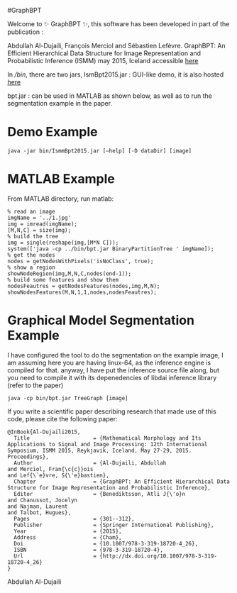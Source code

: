 #GraphBPT 

Welcome to :sparkles: GraphBPT :sparkles:, this software has been developed in part of the publication :

Abdullah Al-Dujaili, François Merciol and Sébastien Lefèvre. GraphBPT: An Efficient Hierarchical Data Structure for Image Representation and Probabilistic Inference (ISMM) may 2015, Iceland  accessible [here](http://link.springer.com/chapter/10.1007%2F978-3-319-18720-4_26#page-1)

In _/bin_, there are two jars, 
   IsmBpt2015.jar : GUI-like demo, it is also hosted [here](https://www-obelix.irisa.fr/software/)
   
   bpt.jar : can be used in MATLAB as shown below, as well as to run the segmentation example in the paper.

# Demo Example
~~~
java -jar bin/IsmmBpt2015.jar [–help] [-D dataDir] [image]
~~~
# MATLAB Example
From MATLAB directory, run matlab:
~~~
% read an image
imgName = '../1.jpg'
img = imread(imgName);
[M,N,C] = size(img);
% build the tree
img = single(reshape(img,[M*N C]));
system(['java -cp ../bin/bpt.jar BinaryPartitionTree ' imgName]);
% get the nodes
nodes = getNodesWithPixels('isNoClass', true);
% show a region
showNodeRegion(img,M,N,C,nodes(end-1));
% build some features and show them 
nodesFeautres = getNodesFeatures(nodes,img,M,N);
showNodesFeatures(M,N,1,1,nodes,nodesFeautres);
~~~
# Graphical Model Segmentation Example

I have configured the tool to do the segmentation on the example image, I am assuming here you are having linux-64, as the inference engine is compiled for that.
anyway, I have put the inference source file along, but you need to compile it with its depenedencies of libdai inference library (refer to the paper)
~~~
java -cp bin/bpt.jar TreeGraph [image]
~~~
  
If you write a scientific paper describing research that made use of this code, please cite the following paper:

~~~
@InBook{Al-Dujaili2015,
  Title                    = {Mathematical Morphology and Its Applications to Signal and Image Processing: 12th International Symposium, ISMM 2015, Reykjavik, Iceland, May 27-29, 2015. Proceedings},
  Author                   = {Al-Dujaili, Abdullah
and Merciol, Fran{\c{c}}ois
and Lef{\`e}vre, S{\'e}bastien},
  Chapter                  = {GraphBPT: An Efficient Hierarchical Data Structure for Image Representation and Probabilistic Inference},
  Editor                   = {Benediktsson, Atli J{\'o}n
and Chanussot, Jocelyn
and Najman, Laurent
and Talbot, Hugues},
  Pages                    = {301--312},
  Publisher                = {Springer International Publishing},
  Year                     = {2015},
  Address                  = {Cham},
  Doi                      = {10.1007/978-3-319-18720-4_26},
  ISBN                     = {978-3-319-18720-4},
  Url                      = {http://dx.doi.org/10.1007/978-3-319-18720-4_26}
}
~~~
  
Abdullah Al-Dujaili
